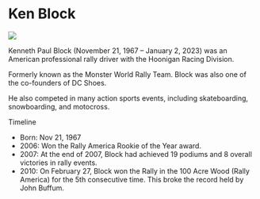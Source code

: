 <h1>Ken Block</h1>
<img src="https://upload.wikimedia.org/wikipedia/commons/thumb/b/bf/Ken_Block_%28rally_driver%29.jpg/240px-Ken_Block_%28rally_driver%29.jpg"><img>
<p>Kenneth Paul Block (November 21, 1967 – January 2, 2023) was an American professional rally driver with the Hoonigan Racing Division.</p> 
<p>Formerly known as the Monster World Rally Team. Block was also one of the co-founders of DC Shoes.</p>
<p>He also competed in many action sports events, including skateboarding, snowboarding, and motocross.</p>
<p>Timeline</p>
<ul>
<li>Born: Nov 21, 1967</li>
<li>2006: Won the Rally America Rookie of the Year award.</li>
<li>2007: At the end of 2007, Block had achieved 19 podiums and 8 overall victories in rally events.</li>
<li>2010: On February 27, Block won the Rally in the 100 Acre Wood (Rally America) for the 5th consecutive time. This broke the record held by John Buffum.</li>
</ul>